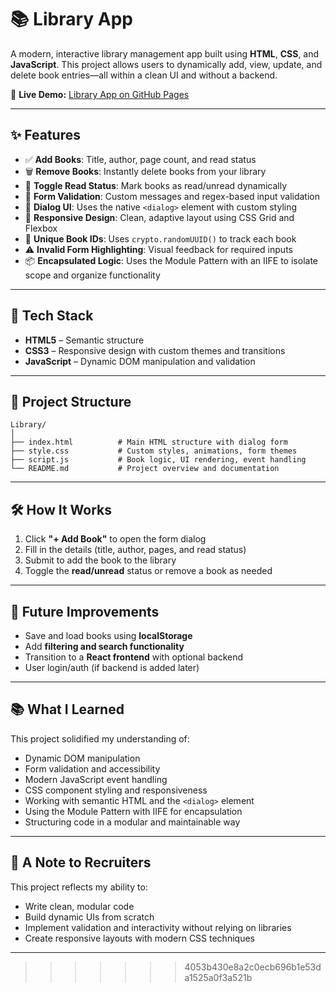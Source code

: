 # 📚 Library App

A modern, interactive library management app built using **HTML**, **CSS**, and **JavaScript**. This project allows users to dynamically add, view, update, and delete book entries—all within a clean UI and without a backend.

🚀 **Live Demo:** [Library App on GitHub Pages](https://notaarryan.github.io/Library/)

---

## ✨ Features

- ✅ **Add Books**: Title, author, page count, and read status
- 🗑️ **Remove Books**: Instantly delete books from your library
- 🔄 **Toggle Read Status**: Mark books as read/unread dynamically
- 🧠 **Form Validation**: Custom messages and regex-based input validation
- 💬 **Dialog UI**: Uses the native `<dialog>` element with custom styling
- 📱 **Responsive Design**: Clean, adaptive layout using CSS Grid and Flexbox
- 🔐 **Unique Book IDs**: Uses `crypto.randomUUID()` to track each book
- ⚠️ **Invalid Form Highlighting**: Visual feedback for required inputs
- 📦 **Encapsulated Logic**: Uses the Module Pattern with an IIFE to isolate scope and organize functionality

---

## 🧩 Tech Stack

- **HTML5** – Semantic structure
- **CSS3** – Responsive design with custom themes and transitions
- **JavaScript** – Dynamic DOM manipulation and validation

---

## 📂 Project Structure

```
Library/
│
├── index.html          # Main HTML structure with dialog form
├── style.css           # Custom styles, animations, form themes
├── script.js           # Book logic, UI rendering, event handling
└── README.md           # Project overview and documentation
```

---

## 🛠️ How It Works

1. Click **"+ Add Book"** to open the form dialog
2. Fill in the details (title, author, pages, and read status)
3. Submit to add the book to the library
4. Toggle the **read/unread** status or remove a book as needed

---

## 🔮 Future Improvements

- Save and load books using **localStorage**
- Add **filtering and search functionality**
- Transition to a **React frontend** with optional backend
- User login/auth (if backend is added later)

---

## 📚 What I Learned

This project solidified my understanding of:

- Dynamic DOM manipulation
- Form validation and accessibility
- Modern JavaScript event handling
- CSS component styling and responsiveness
- Working with semantic HTML and the `<dialog>` element
- Using the Module Pattern with IIFE for encapsulation
- Structuring code in a modular and maintainable way

---

## 🙌 A Note to Recruiters

This project reflects my ability to:

- Write clean, modular code
- Build dynamic UIs from scratch
- Implement validation and interactivity without relying on libraries
- Create responsive layouts with modern CSS techniques

---

>>>>>>> 4053b430e8a2c0ecb696b1e53da1525a0f3a521b
